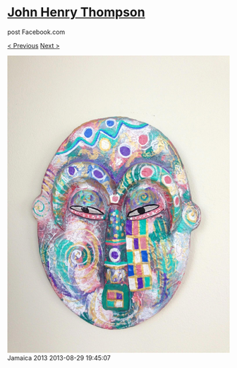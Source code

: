 # [John Henry Thompson](../README.md)
post Facebook.com

[< Previous](2013-08-29-41.md) [Next >](2013-08-29-43.md)

[![](../media/2013-08-29/Jamaica-2053.jpg)](../README.md)
Jamaica 2013
2013-08-29 19:45:07